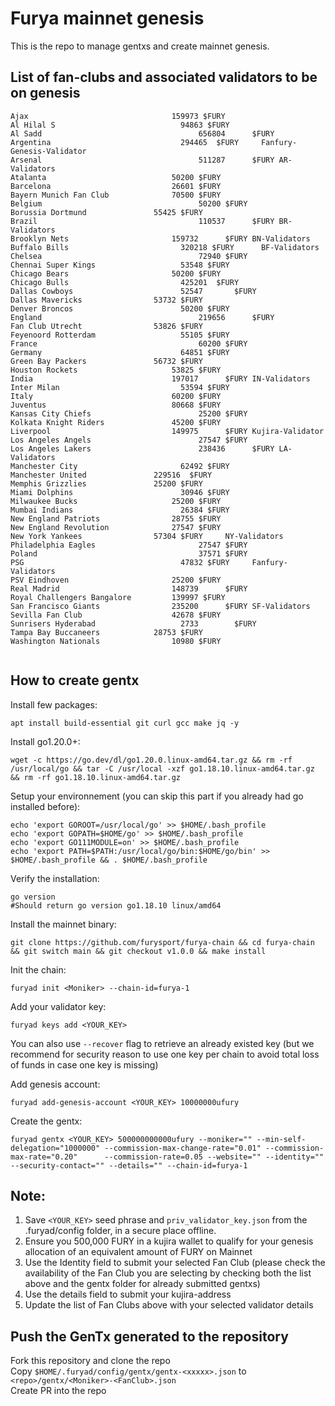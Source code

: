 # Furya mainnet genesis

This is the repo to manage gentxs and create mainnet genesis.

## List of fan-clubs and associated validators to be on genesis

```
Ajax                                159973 $FURY
Al Hilal S                            94863 $FURY
Al Sadd                                   656804      $FURY
Argentina                             294465  $FURY     Fanfury-Genesis-Validator
Arsenal                                   511287      $FURY AR-Validators
Atalanta                            50200 $FURY
Barcelona                           26601 $FURY
Bayern Munich Fan Club              70500 $FURY 
Belgium                                   50200 $FURY
Borussia Dortmund               55425 $FURY
Brazil                                    110537      $FURY BR-Validators
Brooklyn Nets                       159732      $FURY BN-Validators
Buffalo Bills                         320218 $FURY      BF-Validators
Chelsea                                   72940 $FURY   
Chennai Super Kings                   53548 $FURY     
Chicago Bears                       50200 $FURY
Chicago Bulls                         425201  $FURY
Dallas Cowboys                        52547       $FURY
Dallas Mavericks                53732 $FURY
Denver Broncos                        50200 $FURY
England                                   219656      $FURY 
Fan Club Utrecht                53826 $FURY     
Feyenoord Rotterdam                   55105 $FURY     
France                                    60200 $FURY   
Germany                               64851 $FURY 
Green Bay Packers               56732 $FURY     
Houston Rockets                     53825 $FURY 
India                               197017      $FURY IN-Validators
Inter Milan                           53594 $FURY 
Italy                               60200 $FURY
Juventus                            80668 $FURY
Kansas City Chiefs                        25200 $FURY   
Kolkata Knight Riders               45200 $FURY
Liverpool                           149975      $FURY Kujira-Validator
Los Angeles Angels                        27547 $FURY   
Los Angeles Lakers                        238436      $FURY LA-Validators
Manchester City                       62492 $FURY     
Manchester United               229516  $FURY     
Memphis Grizzlies               25200 $FURY     
Miami Dolphins                        30946 $FURY
Milwaukee Bucks                     25200 $FURY
Mumbai Indians                        26384 $FURY
New England Patriots                28755 $FURY
New England Revolution              27547 $FURY   
New York Yankees                57304 $FURY     NY-Validators
Philadelphia Eagles                       27547 $FURY   
Poland                                    37571 $FURY   
PSG                                   47832 $FURY     Fanfury-Validators
PSV Eindhoven                       25200 $FURY
Real Madrid                         148739      $FURY 
Royal Challengers Bangalore         139997 $FURY
San Francisco Giants                235200      $FURY SF-Validators
Sevilla Fan Club                    42678 $FURY   
Sunrisers Hyderabad                   2733        $FURY
Tampa Bay Buccaneers            28753 $FURY
Washington Nationals                10980 $FURY


```

## How to create gentx

Install few packages:

```shell
apt install build-essential git curl gcc make jq -y
```

Install go1.20.0+:

```shell
wget -c https://go.dev/dl/go1.20.0.linux-amd64.tar.gz && rm -rf /usr/local/go && tar -C /usr/local -xzf go1.18.10.linux-amd64.tar.gz && rm -rf go1.18.10.linux-amd64.tar.gz
```

Setup your environnement (you can skip this part if you already had go installed before):

```shell
echo 'export GOROOT=/usr/local/go' >> $HOME/.bash_profile
echo 'export GOPATH=$HOME/go' >> $HOME/.bash_profile
echo 'export GO111MODULE=on' >> $HOME/.bash_profile
echo 'export PATH=$PATH:/usr/local/go/bin:$HOME/go/bin' >> $HOME/.bash_profile && . $HOME/.bash_profile
```

Verify the installation:

```shell
go version
#Should return go version go1.18.10 linux/amd64
```

Install the mainnet binary:

```shell
git clone https://github.com/furysport/furya-chain && cd furya-chain && git switch main && git checkout v1.0.0 && make install
```

Init the chain:

```shell
furyad init <Moniker> --chain-id=furya-1
```

Add your validator key:

```shell
furyad keys add <YOUR_KEY>
```

You can also use `--recover` flag to retrieve an already existed key (but we recommend for security reason to use one key per chain to avoid total loss of funds in case one key is missing)

Add genesis account:

```shell
furyad add-genesis-account <YOUR_KEY> 10000000ufury
```

Create the gentx:

```shell
furyad gentx <YOUR_KEY> 500000000000ufury --moniker="" --min-self-delegation="1000000" --commission-max-change-rate="0.01" --commission-max-rate="0.20"      --commission-rate=0.05 --website="" --identity="" --security-contact="" --details="" --chain-id=furya-1
```

## Note:

1. Save `<YOUR_KEY>` seed phrase and `priv_validator_key.json` from the .furyad/config folder, in a secure place offline.
2. Ensure you 500,000 FURY in a kujira wallet to qualify for your genesis allocation of an equivalent amount of FURY on Mainnet
3. Use the Identity field to submit your selected Fan Club (please check the availability of the Fan Club you are selecting by checking both the list above and the gentx folder for already submitted gentxs)
4. Use the details field to submit your kujira-address
5. Update the list of Fan Clubs above with your selected validator details

## Push the GenTx generated to the repository

Fork this repository and clone the repo    
Copy `$HOME/.furyad/config/gentx/gentx-<xxxxx>.json` to `<repo>/gentx/<Moniker>-<FanClub>.json`  
Create PR into the repo
